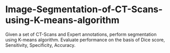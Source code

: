 # Image-Segmentation-of-CT-Scans-using-K-means-algorithm
Given a set of CT-Scans and Expert annotations, perform segmentation using K-means algorithm. Evaluate performance on the basis of Dice score, Sensitivity, Specificity, Accuracy.

